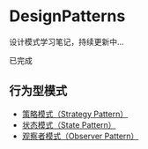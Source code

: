 # DesignPatterns

设计模式学习笔记，持续更新中...

已完成
## 行为型模式
- [策略模式（Strategy Pattern）](./strategy.md)
- [状态模式（State Pattern）](./state.md)
- [观察者模式（Observer Pattern）](./observer.md)
